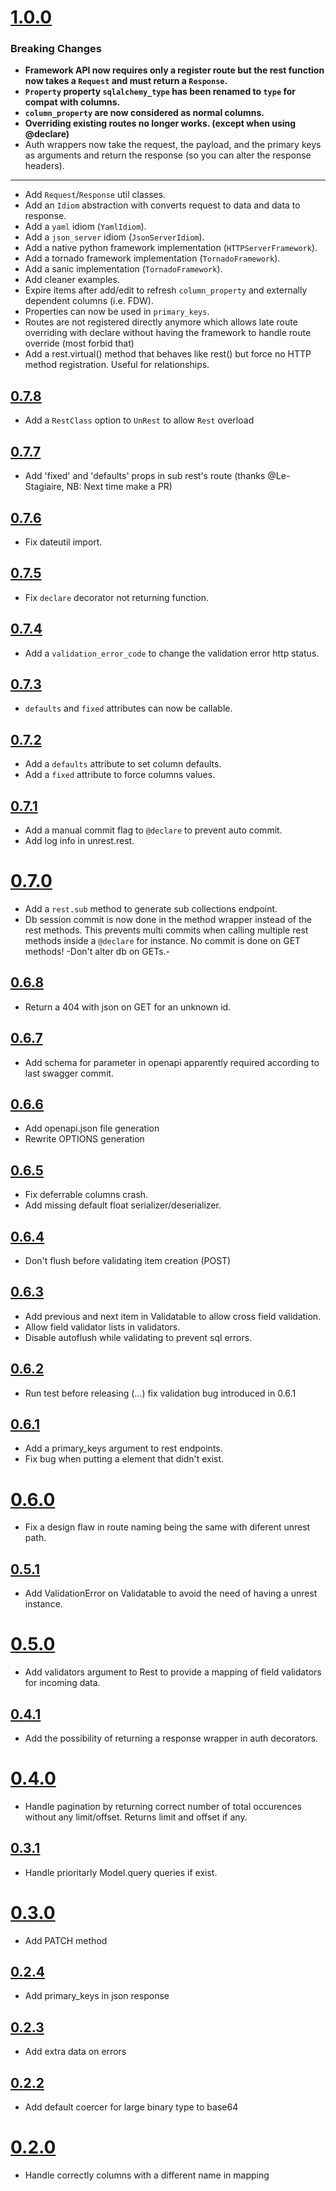 # [1.0.0](https://github.com/Kozea/unrest/compare/0.7.8...1.0.0)

### Breaking Changes
* **Framework API now requires only a register route but the rest function now takes a `Request` and must return a `Response`.**
* **`Property` property `sqlalchemy_type` has been renamed to `type` for compat with columns.**
* **`column_property` are now considered as normal columns.**
* **Overriding existing routes no longer works. (except when using @declare)**
* Auth wrappers now take the request, the payload, and the primary keys as arguments and return the response (so you can alter the response headers).

<hr />

* Add `Request`/`Response` util classes.
* Add an `Idiom` abstraction with converts request to data and data to response.
* Add a `yaml` idiom (`YamlIdiom`).
* Add a `json_server` idiom (`JsonServerIdiom`).
* Add a native python framework implementation (`HTTPServerFramework`).
* Add a tornado framework implementation (`TornadoFramework`).
* Add a sanic implementation (`TornadoFramework`).
* Add cleaner examples.
* Expire items after add/edit to refresh `column_property` and externally dependent columns (i.e. FDW).
* Properties can now be used in `primary_keys`.
* Routes are not registered directly anymore which allows late route overriding
  with declare without having the framework to handle route override (most forbid that)
* Add a rest.virtual() method that behaves like rest() but force no HTTP method registration. Useful for relationships.

## [0.7.8](https://github.com/Kozea/unrest/compare/0.7.7...0.7.8)

* Add a `RestClass` option to `UnRest` to allow `Rest` overload

## [0.7.7](https://github.com/Kozea/unrest/compare/0.7.6...0.7.7)

* Add 'fixed' and 'defaults' props in sub rest's route (thanks @Le-Stagiaire, NB: Next time make a PR)

## [0.7.6](https://github.com/Kozea/unrest/compare/0.7.5...0.7.6)

* Fix dateutil import.

## [0.7.5](https://github.com/Kozea/unrest/compare/0.7.4...0.7.5)

* Fix `declare` decorator not returning function.

## [0.7.4](https://github.com/Kozea/unrest/compare/0.7.3...0.7.4)

* Add a `validation_error_code` to change the validation error http status.

## [0.7.3](https://github.com/Kozea/unrest/compare/0.7.2...0.7.3)

* `defaults` and `fixed` attributes can now be callable.

## [0.7.2](https://github.com/Kozea/unrest/compare/0.7.1...0.7.2)

* Add a `defaults` attribute to set column defaults.
* Add a `fixed` attribute to force columns values.

## [0.7.1](https://github.com/Kozea/unrest/compare/0.7.0...0.7.1)

* Add a manual commit flag to `@declare` to prevent auto commit.
* Add log info in unrest.rest.

# [0.7.0](https://github.com/Kozea/unrest/compare/0.6.8...0.7.0)

* Add a `rest.sub` method to generate sub collections endpoint.
* Db session commit is now done in the method wrapper instead of the rest methods. This prevents multi commits when calling multiple rest methods inside a `@declare` for instance. No commit is done on GET methods! -Don't alter db on GETs.-

## [0.6.8](https://github.com/Kozea/unrest/compare/0.6.7...0.6.8)

* Return a 404 with json on GET for an unknown id.

## [0.6.7](https://github.com/Kozea/unrest/compare/0.6.6...0.6.7)

* Add schema for parameter in openapi apparently required according to last swagger commit.

## [0.6.6](https://github.com/Kozea/unrest/compare/0.6.5...0.6.6)

* Add openapi.json file generation
* Rewrite OPTIONS generation

## [0.6.5](https://github.com/Kozea/unrest/compare/0.6.4...0.6.5)

* Fix deferrable columns crash.
* Add missing default float serializer/deserializer.

## [0.6.4](https://github.com/Kozea/unrest/compare/0.6.3...0.6.4)

* Don't flush before validating item creation (POST)

## [0.6.3](https://github.com/Kozea/unrest/compare/0.6.2...0.6.3)

* Add previous and next item in Validatable to allow cross field validation.
* Allow field validator lists in validators.
* Disable autoflush while validating to prevent sql errors.

## [0.6.2](https://github.com/Kozea/unrest/compare/0.6.1...0.6.2)

* Run test before releasing (...) fix validation bug introduced in 0.6.1

## [0.6.1](https://github.com/Kozea/unrest/compare/0.6.0...0.6.1)

* Add a primary_keys argument to rest endpoints.
* Fix bug when putting a element that didn't exist.

# [0.6.0](https://github.com/Kozea/unrest/compare/0.5.1...0.6.0)

* Fix a design flaw in route naming being the same with diferent unrest path.

## [0.5.1](https://github.com/Kozea/unrest/compare/0.5.0...0.5.1)

* Add ValidationError on Validatable to avoid the need of having a unrest instance.

# [0.5.0](https://github.com/Kozea/unrest/compare/0.4.1...0.5.0)

* Add validators argument to Rest to provide a mapping of field validators for incoming data.

## [0.4.1](https://github.com/Kozea/unrest/compare/0.4.0...0.4.1)

* Add the possibility of returning a response wrapper in auth decorators.

# [0.4.0](https://github.com/Kozea/unrest/compare/0.3.1...0.4.0)

* Handle pagination by returning correct number of total occurences without any limit/offset. Returns limit and offset if any.

## [0.3.1](https://github.com/Kozea/unrest/compare/0.3.0...0.3.1)

* Handle prioritarly Model.query queries if exist.

# [0.3.0](https://github.com/Kozea/unrest/compare/0.2.4...0.3.0)

* Add PATCH method

## [0.2.4](https://github.com/Kozea/unrest/compare/0.2.3...0.2.4)

* Add primary_keys in json response

## [0.2.3](https://github.com/Kozea/unrest/compare/0.2.2...0.2.3)

* Add extra data on errors

## [0.2.2](https://github.com/Kozea/unrest/compare/0.2.0...0.2.2)

* Add default coercer for large binary type to base64

# [0.2.0](https://github.com/Kozea/unrest/compare/0.1.9...0.2.0)

* Handle correctly columns with a different name in mapping
